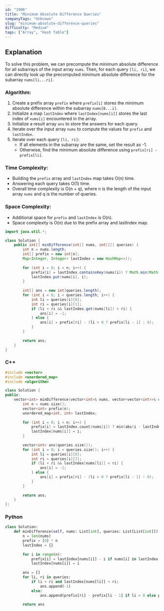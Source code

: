 ```yaml
---
id: "1906"
title: "Minimum Absolute Difference Queries"
companyTags: "Unknown"
slug: "minimum-absolute-difference-queries"
difficulty: "Medium"
tags: ["Array", "Hash Table"]
---
```


## Explanation
To solve this problem, we can precompute the minimum absolute difference for all subarrays of the input array `nums`. Then, for each query `[li, ri]`, we can directly look up the precomputed minimum absolute difference for the subarray `nums[li...ri]`.

### Algorithm:
1. Create a prefix array `prefix` where `prefix[i]` stores the minimum absolute difference within the subarray `nums[0...i]`.
2. Initialize a map `lastIndex` where `lastIndex[nums[i]]` stores the last index of `nums[i]` encountered in the array.
3. Initialize a result array `ans` to store the answers for each query.
4. Iterate over the input array `nums` to compute the values for `prefix` and `lastIndex`.
5. Iterate over each query `[li, ri]`:
   - If all elements in the subarray are the same, set the result as -1.
   - Otherwise, find the minimum absolute difference using `prefix[ri] - prefix[li]`.

### Time Complexity:
- Building the `prefix` array and `lastIndex` map takes O(n) time.
- Answering each query takes O(1) time.
- Overall time complexity is O(n + q), where n is the length of the input array `nums` and q is the number of queries.

### Space Complexity:
- Additional space for `prefix` and `lastIndex` is O(n).
- Space complexity is O(n) due to the prefix array and lastIndex map.
```java
import java.util.*;

class Solution {
    public int[] minDifference(int[] nums, int[][] queries) {
        int n = nums.length;
        int[] prefix = new int[n];
        Map<Integer, Integer> lastIndex = new HashMap<>();
        
        for (int i = 0; i < n; i++) {
            prefix[i] = lastIndex.containsKey(nums[i]) ? Math.min(Math.abs(i - lastIndex.get(nums[i])), prefix[i - 1]) : (i > 0 ? prefix[i - 1] : Integer.MAX_VALUE);
            lastIndex.put(nums[i], i);
        }
        
        int[] ans = new int[queries.length];
        for (int i = 0; i < queries.length; i++) {
            int li = queries[i][0];
            int ri = queries[i][1];
            if (li < ri && lastIndex.get(nums[li]) < ri) {
                ans[i] = -1;
            } else {
                ans[i] = prefix[ri] - (li > 0 ? prefix[li - 1] : 0);
            }
        }
        
        return ans;
    }
}
```

### C++
```cpp
#include <vector>
#include <unordered_map>
#include <algorithm>

class Solution {
public:
    vector<int> minDifference(vector<int>& nums, vector<vector<int>>& queries) {
        int n = nums.size();
        vector<int> prefix(n);
        unordered_map<int, int> lastIndex;
        
        for (int i = 0; i < n; i++) {
            prefix[i] = lastIndex.count(nums[i]) ? min(abs(i - lastIndex[nums[i]]), (i > 0 ? prefix[i - 1] : INT_MAX)) : (i > 0 ? prefix[i - 1] : INT_MAX);
            lastIndex[nums[i]] = i;
        }
        
        vector<int> ans(queries.size());
        for (int i = 0; i < queries.size(); i++) {
            int li = queries[i][0];
            int ri = queries[i][1];
            if (li < ri && lastIndex[nums[li]] < ri) {
                ans[i] = -1;
            } else {
                ans[i] = prefix[ri] - (li > 0 ? prefix[li - 1] : 0);
            }
        }
        
        return ans;
    }
};
```

### Python
```python
class Solution:
    def minDifference(self, nums: List[int], queries: List[List[int]]) -> List[int]:
        n = len(nums)
        prefix = [0] * n
        lastIndex = {}
        
        for i in range(n):
            prefix[i] = lastIndex[nums[i]] - i if nums[i] in lastIndex else prefix[i - 1] if i > 0 else float('inf')
            lastIndex[nums[i]] = i
        
        ans = []
        for li, ri in queries:
            if li < ri and lastIndex[nums[li]] < ri:
                ans.append(-1)
            else:
                ans.append(prefix[ri] - prefix[li - 1] if li > 0 else prefix[ri])
        
        return ans
```